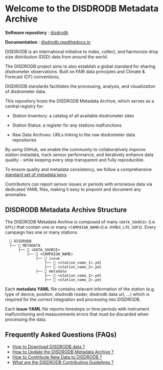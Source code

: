 # Welcome to the DISDRODB Metadata Archive

**Software repository** : [disdrodb](https://github.com/ltelab/disdrodb)

**Documentation** : [disdrodb.readthedocs.io](https://disdrodb.readthedocs.io/en/latest/)

DISDRODB is an international initiative to index, collect, and harmonize drop size distribution (DSD) data from around the world.

The DISDRODB project aims to also establish a global standard for sharing disdrometer observations.
Built on FAIR data principles and Climate & Forecast (CF) conventions,

DISDRODB standards facilitates the processing, analysis, and visualization of disdrometer data.

This repository hosts the DISDRODB Metadata Archive, which serves as a central registry for:

- Station Inventory: a catalog of all available disdrometer sites

- Station Status: a register for any stations malfunctions

- Raw Data Archives: URLs linking to the raw disdrometer data repositories

By using GitHub, we enable the community to collaboratively improve station metadata,
track sensor performance, and iteratively enhance data quality - while keeping every step transparent and fully reproducible.

To ensure quality and metadata consistency, we follow a comprehensive [standard set of metadata keys](https://disdrodb.readthedocs.io/en/latest/metadata.html).

Contributors can report sensor issues or periods with erroneous data via dedicated YAML files, making it easy to pinpoint and document any anomalies.

## DISDRODB Metadata Archive Structure

The DISDRODB Metadata Archive is composed of many `<DATA_SOURCE>` (i.e. `EPFL`) that contain one or many `<CAMPAIGN_NAME>`(i.e. `HYMEX_LTE_SOP3`).
Every campaign has one or many stations.

```
  📁 DISDRODB
  ├── 📁 METADATA
      ├── 📁 <DATA_SOURCE>
          ├── 📁 <CAMPAIGN_NAME>
              ├── 📁 issue
                  ├── 📜 <station_name_1>.yml
                  ├── 📜 <station_name_2>.yml
              ├── 📁 metadata
                  ├── 📜 <station_name_1>.yml
                  ├── 📜 <station_name_2>.yml  
```

Each **metadata YAML** file contains relevant information of the station (e.g. type of device, position, disdrodb reader, disdrodb data url, …) which is required for the correct integration and processing into DISDRODB.

Each **issue YAML** file reports timesteps or time periods with instrument malfunctioning and measurements errors that must be discarded when processing the data.

## Frequently Asked Questions (FAQs)

- [How to Download DISDRODB data ?](https://disdrodb.readthedocs.io/en/latest/quick_start.html)
- [How to Update the DISDRODB Metadata Archive ?](https://disdrodb.readthedocs.io/en/latest/metadata_archive.html)
- [How to Contribute New Data to DISDRODB ?](https://disdrodb.readthedocs.io/en/latest/contribute_data.html)
- [What are the DISDRODB Contributing Guidelines ?](https://disdrodb.readthedocs.io/en/latest/contributors_guidelines.html)
